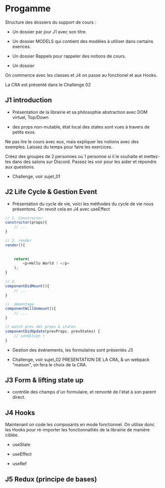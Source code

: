 # Progamme

Structure des dossiers du support de cours :

- Un dossier par jour J1 avec son titre.

- Un dossier MODELS qui contient des modèles à utiliser dans certains exerices.

- Un dossier Rappels pour rappeler des notions de cours.

- Un dossier 

On commence avec les classes et J4 on passe au fonctionel et aux Hooks.

La CRA est présenté dans le Challenge 02

## J1 introduction

- Présentation de la librairie et sa philosophie abstraction avec DOM virtuel, Top/Down 

- des props non-mutable, état local des states sont vues à travers de petits exos. 

Ne pas lire le cours avec eux, mais expliquer les notions avec des exemples. Laissez du temps pour faire les exercices.

Créez des groupes de 2 personnes ou 1 personne si il le souhaite et mettez-les dans des salons sur Discord. Passez les voir pour les aider et répondre aux questions.

- Challenge, voir sujet_01

## J2 Life Cycle & Gestion Event

- Présentation du cycle de vie, voici les méthodes du cycle de vie nous présentons. On revoit cela en J4 avec useEffect

```js
// 1. Constructor
constructor(props){
    // ...
}

// 2. render
render(){
    
    
    return(
        <p>Hello World ! </p>
    );
}

// 3. 
componentDidMount(){
    // ...
}

//  démontage
componentWillUnmount(){
    // ...
}

// watch prev des props & states 
componentDidUpdate(prevProps, prevStates) {
    // condition !
}
```

- Gestion des événements, les formulaires sont présentés J3

- Challenge, voir sujet_02 PRESENTATION DE LA CRA, & un webpack "maison", on fera le choix de la CRA.


## J3 Form & lifting state up

- contrôle des champs d'un formulaire, et remonté de l'état à son parent direct.

## J4 Hooks

Maintenant on code les composants en mode fonctionnel. On utilise donc les Hooks pour ré-importer les fonctionnalités de la librairie de manière ciblée.

- useState

- useEffect

- useRef

## J5 Redux (principe de bases)
